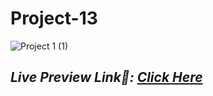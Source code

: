 # Project-13
![Project 1 (1)](https://user-images.githubusercontent.com/91872149/189343633-4ef85e84-631e-4442-addd-bbbcb74af634.jpg)

## _Live Preview Link🚀: [Click Here](https://live-class-assignment-13.netlify.app/)_
